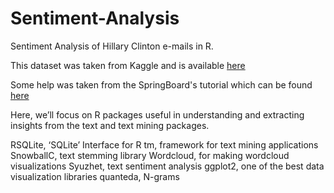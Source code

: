 # Sentiment-Analysis

Sentiment Analysis of Hillary Clinton e-mails in R. 


This dataset was taken from Kaggle and is available [here](https://www.kaggle.com/kaggle/hillary-clinton-emails)


Some help was taken from the SpringBoard's tutorial which can be found [here](https://www.springboard.com/blog/text-mining-in-r/)



Here, we’ll focus on R packages useful in understanding and extracting insights from the text and text mining packages.


RSQLite, ‘SQLite’ Interface for R
tm, framework for text mining applications
SnowballC, text stemming library
Wordcloud, for making wordcloud visualizations
Syuzhet, text sentiment analysis
ggplot2, one of the best data visualization libraries
quanteda, N-grams
